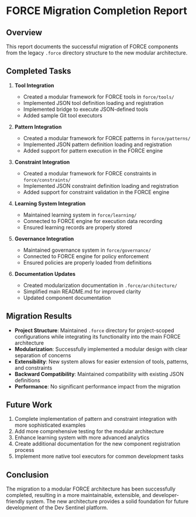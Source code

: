 # FORCE Migration Completion Report

## Overview

This report documents the successful migration of FORCE components from the legacy `.force` directory structure to the new modular architecture.

## Completed Tasks

1. **Tool Integration**
   - Created a modular framework for FORCE tools in `force/tools/`
   - Implemented JSON tool definition loading and registration
   - Implemented bridge to execute JSON-defined tools
   - Added sample Git tool executors

2. **Pattern Integration**
   - Created a modular framework for FORCE patterns in `force/patterns/`
   - Implemented JSON pattern definition loading and registration
   - Added support for pattern execution in the FORCE engine

3. **Constraint Integration**
   - Created a modular framework for FORCE constraints in `force/constraints/`
   - Implemented JSON constraint definition loading and registration
   - Added support for constraint validation in the FORCE engine

4. **Learning System Integration**
   - Maintained learning system in `force/learning/`
   - Connected to FORCE engine for execution data recording
   - Ensured learning records are properly stored

5. **Governance Integration**
   - Maintained governance system in `force/governance/`
   - Connected to FORCE engine for policy enforcement
   - Ensured policies are properly loaded from definitions

6. **Documentation Updates**
   - Created modularization documentation in `.force/architecture/`
   - Simplified main README.md for improved clarity
   - Updated component documentation

## Migration Results

- **Project Structure**: Maintained `.force` directory for project-scoped configurations while integrating its functionality into the main FORCE architecture
- **Modularization**: Successfully implemented a modular design with clear separation of concerns
- **Extensibility**: New system allows for easier extension of tools, patterns, and constraints
- **Backward Compatibility**: Maintained compatibility with existing JSON definitions
- **Performance**: No significant performance impact from the migration

## Future Work

1. Complete implementation of pattern and constraint integration with more sophisticated examples
2. Add more comprehensive testing for the modular architecture
3. Enhance learning system with more advanced analytics
4. Create additional documentation for the new component registration process
5. Implement more native tool executors for common development tasks

## Conclusion

The migration to a modular FORCE architecture has been successfully completed, resulting in a more maintainable, extensible, and developer-friendly system. The new architecture provides a solid foundation for future development of the Dev Sentinel platform.
